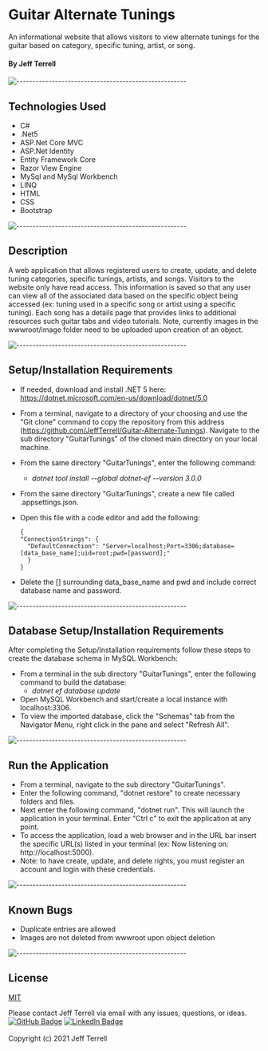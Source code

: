 # Guitar Alternate Tunings
An informational website that allows visitors to view alternate tunings for the guitar based on category, specific tuning, artist, or song.

#### By Jeff Terrell

![-----------------------------------------------------](https://raw.githubusercontent.com/andreasbm/readme/master/assets/lines/solar.png)

## Technologies Used
* C#
* .Net5
* ASP.Net Core MVC
* ASP.Net Identity
* Entity Framework Core
* Razor View Engine
* MySql and MySql Workbench
* LINQ
* HTML
* CSS
* Bootstrap

![-----------------------------------------------------](https://raw.githubusercontent.com/andreasbm/readme/master/assets/lines/solar.png)

## Description

A web application that allows registered users to create, update, and delete tuning categories, specific tunings, artists, and songs. Visitors to the website only have read access. This information is saved so that any user can view all of the associated data based on the specific object being accessed (ex: tuning used in a specific song or artist using a specific tuning). Each song has a details page that provides links to additional resources such guitar tabs and video tutorials. Note, currently images in the wwwroot/image folder need to be uploaded upon creation of an object.

![-----------------------------------------------------](https://raw.githubusercontent.com/andreasbm/readme/master/assets/lines/solar.png)


## Setup/Installation Requirements
* If needed, download and install .NET 5 here: https://dotnet.microsoft.com/en-us/download/dotnet/5.0
* From a terminal, navigate to a directory of your choosing and use the "Git clone" command to copy the repository from this address (https://github.com/JeffTerrell/Guitar-Alternate-Tunings).
Navigate to the sub directory "GuitarTunings" of the cloned main directory on your local machine.
* From the same directory "GuitarTunings", enter the following command:
  - _dotnet tool install --global dotnet-ef --version 3.0.0_
* From the same directory "GuitarTunings", create a new file called .appsettings.json.		
* Open this file with a code editor and add the following:

  ```
  {
  "ConnectionStrings": {
    "DefaultConnection": "Server=localhost;Port=3306;database=[data_base_name];uid=root;pwd=[password];"
    }
  }
  ```
* Delete the [] surrounding data_base_name and pwd and include correct database name and password.

![-----------------------------------------------------](https://raw.githubusercontent.com/andreasbm/readme/master/assets/lines/solar.png)


## Database Setup/Installation Requirements 
After completing the Setup/Installation requirements follow these steps to create the database schema in MySQL Workbench:
* From a terminal in the sub directory "GuitarTunings", enter the following command to build the database:
  - _dotnet ef database update_
* Open MySQL Workbench and start/create a local instance with localhost:3306.  
* To view the imported database, click the "Schemas" tab from the Navigator Menu, right click in the pane and select "Refresh All".


![-----------------------------------------------------](https://raw.githubusercontent.com/andreasbm/readme/master/assets/lines/solar.png)


## Run the Application 
  * From a terminal, navigate to the sub directory "GuitarTunings".
  * Enter the following command, "dotnet restore" to create necessary folders and files.
  * Next enter the following command, "dotnet run". This will launch the application in your terminal. Enter "Ctrl c" to exit the application at any point.
  * To access the application, load a web browser and in the URL bar insert the specific URL(s) listed in your terminal (ex: Now listening on: http://localhost:5000).
  * Note: to have create, update, and delete rights, you must register an account and login with these credentials.

![-----------------------------------------------------](https://raw.githubusercontent.com/andreasbm/readme/master/assets/lines/solar.png)

## Known Bugs
* Duplicate entries are allowed
* Images are not deleted from wwwroot upon object deletion

![-----------------------------------------------------](https://raw.githubusercontent.com/andreasbm/readme/master/assets/lines/solar.png)


## License

[MIT](https://opensource.org/licenses/MIT)

Please contact Jeff Terrell via email with any issues, questions, or ideas.
<br>
[![GitHub Badge](https://img.shields.io/badge/GitHub-100000?style=for-the-badge&logo=github&logoColor=white)](https://github.com/JeffTerrell)
[![LinkedIn Badge](https://img.shields.io/badge/LinkedIn-0077B5?style=for-the-badge&logo=linkedin&logoColor=white)](https://www.linkedin.com/in/jeffaterrell)
<br>
<br>
Copyright (c) 2021 Jeff Terrell